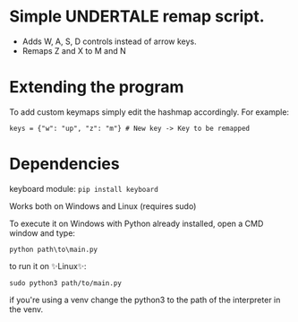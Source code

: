 # Simple UNDERTALE remap script.

- Adds W, A, S, D controls instead of arrow keys.
- Remaps Z and X to M and N

# Extending the program

To add custom keymaps simply edit the hashmap accordingly.
For example:

`keys = {"w": "up", "z": "m"} # New key -> Key to be remapped`

# Dependencies
keyboard module: `pip install keyboard`

Works both on Windows and Linux (requires sudo)

To execute it on Windows with Python already installed, open a CMD window and type:

`python path\to\main.py`

to run it on ✨Linux✨:

`sudo python3 path/to/main.py`

if you're using a venv change the python3 to the path of the interpreter in the venv.
